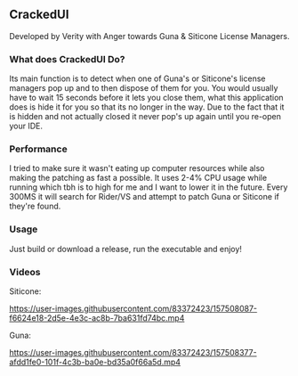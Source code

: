 ## CrackedUI
Developed by Verity with Anger towards Guna & Siticone License Managers.

### What does CrackedUI Do?

Its main function is to detect when one of Guna's or Siticone's license managers pop up and to then dispose of them for you.
You would usually have to wait 15 seconds before it lets you close them, what this application does is hide it for you so that its no longer in the way.
Due to the fact that it is hidden and not actually closed it never pop's up again until you re-open your IDE.

### Performance

I tried to make sure it wasn't eating up computer resources while also making the patching as fast a possible.
It uses 2-4% CPU usage while running which tbh is to high for me and I want to lower it in the future.
Every 300MS it will search for Rider/VS and attempt to patch Guna or Siticone if they're found.

### Usage

Just build or download a release, run the executable and enjoy!

### Videos

Siticone:

https://user-images.githubusercontent.com/83372423/157508087-f6624e18-2d5e-4e3c-ac8b-7ba631fd74bc.mp4

Guna:

https://user-images.githubusercontent.com/83372423/157508377-afdd1fe0-101f-4c3b-ba0e-bd35a0f66a5d.mp4
